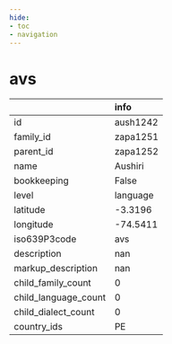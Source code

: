 ```yaml
---
hide:
- toc
- navigation
---
```

# avs
|                      | info     |
|:---------------------|:---------|
| id                   | aush1242 |
| family_id            | zapa1251 |
| parent_id            | zapa1252 |
| name                 | Aushiri  |
| bookkeeping          | False    |
| level                | language |
| latitude             | -3.3196  |
| longitude            | -74.5411 |
| iso639P3code         | avs      |
| description          | nan      |
| markup_description   | nan      |
| child_family_count   | 0        |
| child_language_count | 0        |
| child_dialect_count  | 0        |
| country_ids          | PE       |